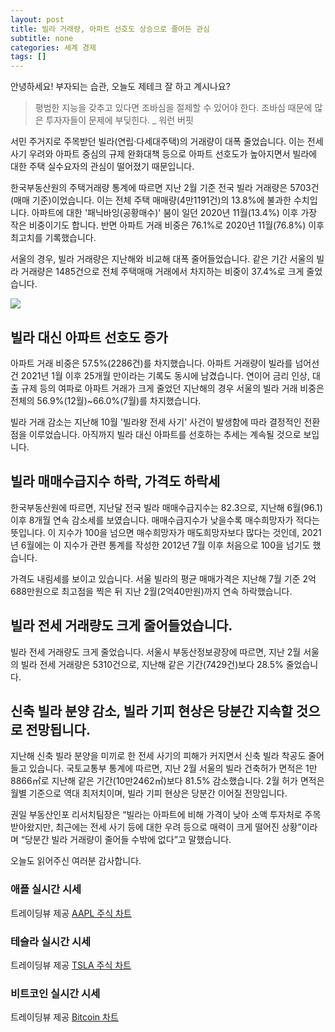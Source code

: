 ```yaml
---
layout: post
title: 빌라 거래량, 아파트 선호도 상승으로 줄어든 관심
subtitle: none
categories: 세계 경제
tags: []
---
```


안녕하세요! 부자되는 습관, 오늘도 제테크 잘 하고 계시나요?

> 평범한 지능을 갖추고 있다면 조바심을 절제할 수 있어야 한다. 조바심 때문에 많은 투자자들이 문제에 부딪힌다. _ 워런 버핏




서민 주거지로 주목받던 빌라(연립·다세대주택)의 거래량이 대폭 줄었습니다. 이는 전세 사기 우려와 아파트 중심의 규제 완화대책 등으로 아파트 선호도가 높아지면서 빌라에 대한 주택 실수요자의 관심이 떨어졌기 때문입니다. 

한국부동산원의 주택거래량 통계에 따르면 지난 2월 기준 전국 빌라 거래량은 5703건(매매 기준)이었습니다. 이는 전체 주택 매매량(4만1191건)의 13.8%에 불과한 수치입니다. 아파트에 대한 '패닉바잉(공황매수)' 붐이 일던 2020년 11월(13.4%) 이후 가장 작은 비중이기도 합니다. 반면 아파트 거래 비중은 76.1%로 2020년 11월(76.8%) 이후 최고치를 기록했습니다.

서울의 경우, 빌라 거래량은 지난해와 비교해 대폭 줄어들었습니다. 같은 기간 서울의 빌라 거래량은 1485건으로 전체 주택매매 거래에서 차지하는 비중이 37.4%로 크게 줄었습니다. 



![](https://source.unsplash.com/800x450/?luxury)

##  빌라 대신 아파트 선호도 증가

아파트 거래 비중은 57.5%(2286건)를 차지했습니다. 아파트 거래량이 빌라를 넘어선 건 2021년 1월 이후 25개월 만이라는 기록도 동시에 남겼습니다. 연이어 금리 인상, 대출 규제 등의 여파로 아파트 거래가 크게 줄었던 지난해의 경우 서울의 빌라 거래 비중은 전체의 56.9%(12월)~66.0%(7월)를 차지했습니다.

빌라 거래 감소는 지난해 10월 '빌라왕 전세 사기' 사건이 발생함에 따라 결정적인 전환점을 이루었습니다. 아직까지 빌라 대신 아파트를 선호하는 추세는 계속될 것으로 보입니다.

## 빌라 매매수급지수 하락, 가격도 하락세

한국부동산원에 따르면, 지난달 전국 빌라 매매수급지수는 82.3으로, 지난해 6월(96.1) 이후 8개월 연속 감소세를 보였습니다. 매매수급지수가 낮을수록 매수희망자가 적다는 뜻입니다. 이 지수가 100을 넘으면 매수희망자가 매도희망자보다 많다는 것인데, 2021년 6월에는 이 지수가 관련 통계를 작성한 2012년 7월 이후 처음으로 100을 넘기도 했습니다.

가격도 내림세를 보이고 있습니다. 서울 빌라의 평균 매매가격은 지난해 7월 기준 2억688만원으로 최고점을 찍은 뒤 지난 2월(2억40만원)까지 연속 하락했습니다.

## 빌라 전세 거래량도 크게 줄어들었습니다.

빌라 전세 거래량도 크게 줄었습니다. 서울시 부동산정보광장에 따르면, 지난 2월 서울의 빌라 전세 거래량은 5310건으로, 지난해 같은 기간(7429건)보다 28.5% 줄었습니다.

## 신축 빌라 분양 감소, 빌라 기피 현상은 당분간 지속할 것으로 전망됩니다.

지난해 신축 빌라 분양을 미끼로 한 전세 사기의 피해가 커지면서 신축 빌라 착공도 줄어들고 있습니다. 국토교통부 통계에 따르면, 지난 2월 서울의 빌라 건축허가 면적은 1만8866㎡로 지난해 같은 기간(10만2462㎡)보다 81.5% 감소했습니다. 2월 허가 면적은 월별 기준으로 역대 최저치이며, 빌라 기피 현상은 당분간 이어질 전망입니다.

권일 부동산인포 리서치팀장은 “빌라는 아파트에 비해 가격이 낮아 소액 투자처로 주목받아왔지만, 최근에는 전세 사기 등에 대한 우려 등으로 매력이 크게 떨어진 상황”이라며 “당분간 빌라 거래량이 줄어들 수밖에 없다”고 말했습니다.

오늘도 읽어주신 여러분 감사합니다.

### 애플 실시간 시세


<!-- TradingView Widget BEGIN -->
<div class="tradingview-widget-container">
  <div id="tradingview_6a264"></div>
  <div class="tradingview-widget-copyright">트레이딩뷰 제공 <a href="https://kr.tradingview.com/symbols/NASDAQ-AAPL/" rel="noopener" target="_blank"><span class="blue-text">AAPL 주식 차트</span></a></div>
  <script type="text/javascript" src="https://s3.tradingview.com/tv.js"></script>
  <script type="text/javascript">
  new TradingView.widget(
  {
  "autosize": true,
  "symbol": "NASDAQ:AAPL",
  "interval": "D",
  "timezone": "Asia/Seoul",
  "theme": "light",
  "style": "1",
  "locale": "kr",
  "toolbar_bg": "#f1f3f6",
  "enable_publishing": false,
  "hide_top_toolbar": true,
  "hide_legend": true,
  "save_image": false,
  "container_id": "tradingview_6a264"
}
  );
  </script>
</div>
<!-- TradingView Widget END -->


### 테슬라 실시간 시세


<!-- TradingView Widget BEGIN -->
<div class="tradingview-widget-container">
  <div id="tradingview_39d77"></div>
  <div class="tradingview-widget-copyright">트레이딩뷰 제공 <a href="https://kr.tradingview.com/symbols/NASDAQ-TSLA/" rel="noopener" target="_blank"><span class="blue-text">TSLA 주식 차트</span></a></div>
  <script type="text/javascript" src="https://s3.tradingview.com/tv.js"></script>
  <script type="text/javascript">
  new TradingView.widget(
  {
  "autosize": true,
  "symbol": "NASDAQ:TSLA",
  "interval": "D",
  "timezone": "Asia/Seoul",
  "theme": "light",
  "style": "1",
  "locale": "kr",
  "toolbar_bg": "#f1f3f6",
  "enable_publishing": false,
  "hide_top_toolbar": true,
  "hide_legend": true,
  "save_image": false,
  "container_id": "tradingview_39d77"
}
  );
  </script>
</div>
<!-- TradingView Widget END -->


### 비트코인 실시간 시세


<!-- TradingView Widget BEGIN -->
<div class="tradingview-widget-container">
  <div id="tradingview_3f91e"></div>
  <div class="tradingview-widget-copyright">트레이딩뷰 제공 <a href="https://kr.tradingview.com/symbols/BTCUSD/?exchange=BITSTAMP" rel="noopener" target="_blank"><span class="blue-text">Bitcoin 차트</span></a></div>
  <script type="text/javascript" src="https://s3.tradingview.com/tv.js"></script>
  <script type="text/javascript">
  new TradingView.widget(
  {
  "autosize": true,
  "symbol": "BITSTAMP:BTCUSD",
  "interval": "D",
  "timezone": "Asia/Seoul",
  "theme": "light",
  "style": "1",
  "locale": "kr",
  "toolbar_bg": "#f1f3f6",
  "enable_publishing": false,
  "hide_top_toolbar": true,
  "hide_legend": true,
  "save_image": false,
  "container_id": "tradingview_3f91e"
}
  );
  </script>
</div>
<!-- TradingView Widget END -->

